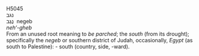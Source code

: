 <body>
  <p>H5045<br>  נגב  <br> נֶגֶב  ‎  negeb  <br><i>neh‘-gheb </i><br>From an unused root meaning to <i>be</i> <i>parched</i>; the <i>south</i> (from its drought); specifically the <i>negeb</i> or southern district of Judah, occasionally, <i>Egypt</i> (as south to Palestine): - south (country, side, -ward).<br></p>
 </body>